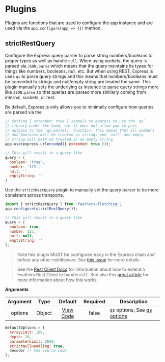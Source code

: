 # Plugins

Plugins are functions that are used to configure the app instance and are used via the `app.configure(app => {})` method.

## strictRestQuery

Configure the Express query parser to parse string numbers/booleans to proper types as well as handle `null`. When using sockets, the query is parsed via `JSON.parse` which means that the query maintains its types for things like numbers, booleans, null, etc. But when using REST, Express.js uses `qs` to parse query strings and this means that numbers/booleans must be converted to strings and null/empty string are treated the same. This plugin manually sets the underlying `qs` instance to parse query strings more like `JSON.parse` so that queries are parsed more similarly coming from internal, sockets, or rest.

By default, Express.js only allows you to minimally configure how queries are parsed via the

```js
// Setting { extended: true } signals to express to use the `qs`
// library under the hood, but it does not allow you to pass
// options to the `qs.parse()` function. This means that all numbers
// and booleans will be treated as strings and `null` and empty
// string will both be treated as an empty string
app.use(express.urlencoded({ extended: true }));

// This will result in a query like
query = {
  boolean: 'true',
  number: '123',
  null: ''
  emptyString: ''
}
```

Use the `strictRestQuery` plugin to manually set the query parser to be more consistent across transports.

```js
import { strictRestQuery } from 'feathers-fletching';
app.configure(strictRestQuery());

// This will result in a query like
query = {
  boolean: true,
  number: 123,
  null: null,
  emptyString: ''
};
```

> Note this plugin MUST be configured early in the Express chain and before any other middleware. See [this issue](https://github.com/expressjs/express/issues/3454) for more details

> See the [Rest Client Docs](https://docs.feathersjs.com/api/client/rest.html#extending-rest-clients) for information about how to extend a Feathers Rest Client to handle `null`. See also this [great article](https://mattchaffe.uk/posts/feathersjs-rest-queries-with-null) for more information about how this works.

**Arguments**

| Argument |  Type  |                                                   Default                                                   | Required | Description                                                                  |
| :------: | :----: | :---------------------------------------------------------------------------------------------------------: | :------: | ---------------------------------------------------------------------------- |
| options  | Object | [View Code](https://github.com/daddywarbucks/feathers-fletching/blob/master/src/plugins/strictRestQuery.ts) |  false   | `qs` options, See [qs options](https://github.com/ljharb/qs#parsing-objects) |

```js
defaultOptions = {
  arrayLimit: 100,
  depth: 20,
  parameterLimit: 2000,
  strictNullHandling: true,
  decoder // See source code
};
```
